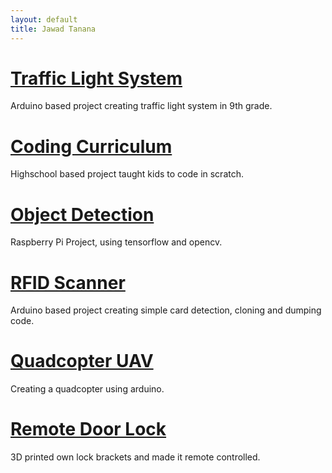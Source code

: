 ```yaml
---
layout: default
title: Jawad Tanana
---
```


# [Traffic Light System](/projects/traffic_light_system.html)

Arduino based project creating traffic light system in 9th grade.

# [Coding Curriculum](/projects/coding_curriculum.html)

Highschool based project taught kids to code in scratch.

# [Object Detection](/projects/object_detection.html)

Raspberry Pi Project, using tensorflow and opencv.

# [RFID Scanner](/projects/rfid_scanner.html)

Arduino based project creating simple card detection, cloning and dumping code.

# [Quadcopter UAV](/projects/quadcopter.html)

Creating a quadcopter using arduino.

# [Remote Door Lock](/projects/remote_door_lock.html)

3D printed own lock brackets and made it remote controlled.


